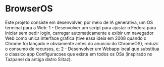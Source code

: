 # BrowserOS
Este projeto consiste em desenvolver, por meio de IA generativa, um OS terminal para a Web:
1 - Desenvolver um script para ajustar o Fedora para iniciar sem pedir login, carregar automaticamente e exibir um navegador Web como unica interface grafica (tive essa ideia em 2008 quando o Chrome foi lançado e obviamente antes do anuncio do ChromeOS), reduzir o consumo de recursos, e; 
2 - Desenvolver um Webapp local que substitua o classico app Configuracoes que existe em todos os OSs (inspirado no Tazpanel da antiga distro Slitaz).
